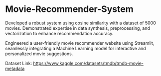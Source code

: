 # Movie-Recommender-System

Developed a robust system using cosine similarity with a dataset of 5000 movies. Demonstrated expertise in data synthesis, preprocessing, and vectorization to enhance recommendation accuracy. 

Engineered a user-friendly movie recommender website using Streamlit, seamlessly integrating a Machine Learning model for interactive and personalized movie suggestions.

Dataset Link: https://www.kaggle.com/datasets/tmdb/tmdb-movie-metadata
